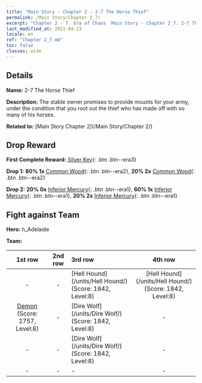 ```yaml
---
title: "Main Story - Chapter 2 - 2-7 The Horse Thief"
permalink: /Main Story/Chapter 2_7/
excerpt: "Chapter 2 - 7. Era of Chaos  Main Story - Chapter 2_7. 2-7 The Horse Thief"
last_modified_at: 2021-04-23
locale: en
ref: "Chapter 2_7.md"
toc: false
classes: wide
---
```


## Details

 **Name:** 2-7 The Horse Thief

 **Description:** The stable owner promises to provide mounts for your army, under the condition that you root out the thief who has made off with so many of his horses.

 **Related to:** [Main Story Chapter 2](/Main Story/Chapter 2/)

## Drop Reward

 **First Complete Reward:** [Silver Key](/Items/con_693/){: .btn .btn--era3}

 **Drop 1:** **80% 1x** [Common Wood](/Items/mat_7/){: .btn .btn--era2}, **20% 2x** [Common Wood](/Items/mat_7/){: .btn .btn--era2}

 **Drop 2:** **20% 0x** [Inferior Mercury](/Items/mat_2/){: .btn .btn--era1}, **60% 1x** [Inferior Mercury](/Items/mat_2/){: .btn .btn--era1}, **20% 2x** [Inferior Mercury](/Items/mat_2/){: .btn .btn--era1}


## Fight against Team
 **Hero:** h_Adelaide

 **Team:**


  | 1st row | 2nd row | 3rd row | 4th row |
  |:----:|:----:|:----|:----:|
  | - | - | [Hell Hound](/units/Hell Hound/) (Score: 1842, Level:8)  | [Hell Hound](/units/Hell Hound/) (Score: 1842, Level:8)  |
  | [Demon](/units/Demon/) (Score: 2757, Level:8)  | - | [Dire Wolf](/units/Dire Wolf/) (Score: 1842, Level:8)  | - |
  | - | - | [Dire Wolf](/units/Dire Wolf/) (Score: 1842, Level:8)  | - |
  | - | - | - | - |



